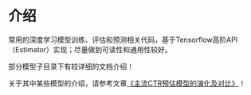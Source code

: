 ﻿# 介绍

常用的深度学习模型训练、评估和预测相关代码，基于Tensorflow高阶API（Estimator）实现；尽量做到可读性和通用性较好。

部分模型子目录下有较详细的文档介绍！

关于其中某些模型的介绍，请参考文章[《主流CTR预估模型的演化及对比》](https://zhuanlan.zhihu.com/p/35465875)！
